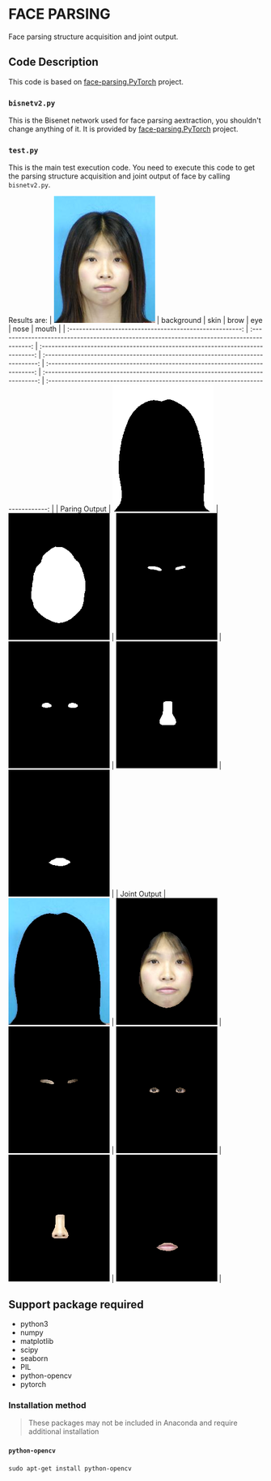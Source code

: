 <!--
 * @Description: 
 * @Author: shaonianruntu
 * @Github: https://github.com/shaonianruntu
 * @Date: 2020-11-07 11:31:57
 * @LastEditTime: 2020-11-07 20:17:33
-->
# FACE PARSING

Face parsing structure acquisition and joint output.

## Code Description

This code is based on [face-parsing.PyTorch](https://github.com/zllrunning/face-parsing.PyTorch) project.

### `bisnetv2.py`

This is the Bisenet network used for face parsing aextraction, you shouldn't change anything of it. 
It is provided by [face-parsing.PyTorch](https://github.com/zllrunning/face-parsing.PyTorch) project.

### `test.py`

This is the main test execution code. You need to execute this code to get the parsing structure acquisition and joint output of face by calling `bisnetv2.py`.

Results are:
| <img align="input image" src="./result/photos/00.png"/> |                                         background                                         |                                      skin                                      |                                      brow                                      |                                     eye                                      |                                      nose                                      |                                      mouth                                       |
| :-----------------------------------------------------: | :----------------------------------------------------------------------------------------: | :----------------------------------------------------------------------------: | :----------------------------------------------------------------------------: | :--------------------------------------------------------------------------: | :----------------------------------------------------------------------------: | :------------------------------------------------------------------------------: |
|                      Paring Output                      | <img align="background parsing output" src="./result/photos/parsing/00_0_background.png"/> | <img align="skin parsing output" src="./result/photos/parsing/00_1_skin.png"/> | <img align="brow parsing output" src="./result/photos/parsing/00_2_brow.png"/> | <img align="eye parsing output" src="./result/photos/parsing/00_3_eye.png"/> | <img align="nose parsing output" src="./result/photos/parsing/00_7_nose.png"/> | <img align="mouth parsing output" src="./result/photos/parsing/00_8_mouth.png"/> |
|                      Joint Output                       |   <img align="background joint output" src="./result/photos/joint/00_0_background.png"/>   |   <img align="skin joint output" src="./result/photos/joint/00_1_skin.png"/>   |   <img align="brow joint output" src="./result/photos/joint/00_2_brow.png"/>   |   <img align="eye joint output" src="./result/photos/joint/00_3_eye.png"/>   |   <img align="nose joint output" src="./result/photos/joint/00_7_nose.png"/>   |   <img align="mouth joint output" src="./result/photos/joint/00_8_mouth.png"/>   |

## Support package required
- python3
- numpy
- matplotlib
- scipy
- seaborn
- PIL
- python-opencv
- pytorch

### Installation method

> These packages may not be included in Anaconda and require additional installation

#### `python-opencv`
```
sudo apt-get install python-opencv
```

